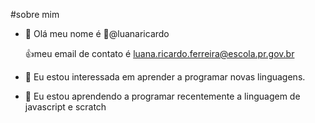 #sobre mim
- 👋 Olá meu nome é 👀@luanaricardo
 
  :+1:meu email de contato é luana.ricardo.ferreira@escola.pr.gov.br
- 👀 Eu estou interessada em aprender a programar novas linguagens.
- 🌱 Eu estou aprendendo a programar recentemente a linguagem de javascript e scratch



